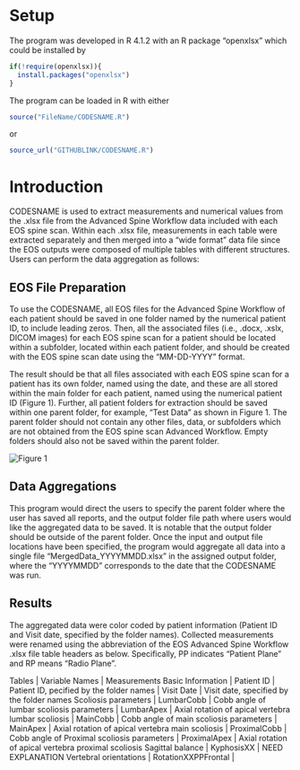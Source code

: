 # Setup
The program was developed in R 4.1.2 with an R package “openxlsx” which could be installed by

```r
if(!require(openxlsx)){
  install.packages("openxlsx")
}
```

The program can be loaded in R with either
```r
source("FileName/CODESNAME.R")
```
or
```r
source_url("GITHUBLINK/CODESNAME.R")
```

# Introduction
CODESNAME is used to extract measurements and numerical values from the .xlsx file from the Advanced Spine Workflow data included with each EOS spine scan. Within each .xlsx file, measurements in each table were extracted separately and then merged into a “wide format” data file since the EOS outputs were composed of multiple tables with different structures. Users can perform the data aggregation as follows:

## EOS File Preparation
To use the CODESNAME, all EOS files for the Advanced Spine Workflow of each patient should be saved in one folder named by the numerical patient ID, to include leading zeros.  Then, all the associated files (i.e., .docx, .xslx, DICOM images) for each EOS spine scan for a patient should be located within a subfolder, located within each patient folder, and should be created with the EOS spine scan date using the “MM-DD-YYYY” format. 

The result should be that all files associated with each EOS spine scan for a patient has its own folder, named using the date, and these are all stored within the main folder for each patient, named using the numerical patient ID (Figure 1).  Further, all patient folders for extraction should be saved within one parent folder, for example, “Test Data” as shown in Figure 1. The parent folder should not contain any other files, data, or subfolders which are not obtained from the EOS spine scan Advanced Workflow.  Empty folders should also not be saved within the parent folder. 

![Figure 1](GITHUBLINK)

## Data Aggregations
This program would direct the users to specify the parent folder where the user has saved all reports, and the output folder file path where users would like the aggregated data to be saved. It is notable that the output folder should be outside of the parent folder. Once the input and output file locations have been specified, the program would aggregate all data into a single file “MergedData_YYYYMMDD.xlsx” in the assigned output folder, where the “YYYYMMDD” corresponds to the date that the CODESNAME was run.  

## Results
The aggregated data were color coded by patient information (Patient ID and Visit date, specified by the folder names). Collected measurements were renamed using the abbreviation of the EOS Advanced Spine Workflow .xlsx file table headers as below. Specifically, PP indicates “Patient Plane” and RP means “Radio Plane”.

Tables | Variable Names | Measurements
Basic Information | Patient ID | Patient ID, pecified by the folder names
 | Visit Date | Visit date, specified by the folder names
Scoliosis parameters | LumbarCobb | Cobb angle of lumbar scoliosis parameters
 | LumbarApex | Axial rotation of apical vertebra lumbar scoliosis
 | MainCobb | Cobb angle of main scoliosis parameters
 | MainApex | Axial rotation of apical vertebra main scoliosis
 | ProximalCobb | Cobb angle of Proximal scoliosis parameters
 | ProximalApex | Axial rotation of apical vertebra proximal scoliosis
Sagittal balance | KyphosisXX | NEED EXPLANATION
Vertebral orientations | RotationXXPPFrontal | 
 

